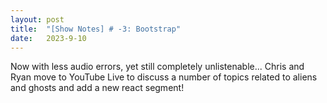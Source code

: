 ```yaml
---
layout: post
title:  "[Show Notes] # -3: Bootstrap"
date:   2023-9-10
---
```


<p class="intro"><span class="dropcap"></span>Now with less audio errors, yet still completely unlistenable... Chris and Ryan move to YouTube Live to discuss a number of topics related to aliens and ghosts and add a new react segment!</p>
